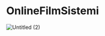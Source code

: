 # OnlineFilmSistemi
![Untitled (2)](https://user-images.githubusercontent.com/61678573/184979041-d22c6d3a-b51f-423d-b8ef-644e1a11d2ea.svg)
